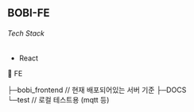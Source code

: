 ## BOBI-FE

###### Tech Stack

- React



📁 FE

├─bobi_frontend			// 현재 배포되어있는 서버 기준
├─DOCS						
└─test								// 로컬 테스트용 (mqtt 등)